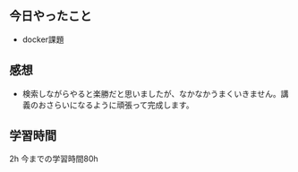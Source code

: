 ## 今日やったこと
- docker課題  

## 感想
- 検索しながらやると楽勝だと思いましたが、なかなかうまくいきません。講義のおさらいになるように頑張って完成します。

## 学習時間
2h
今までの学習時間80h
